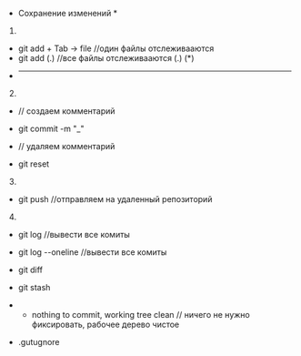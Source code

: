 * Сохранение изменений *

1)
- git add + Tab -> file //один файлы отслеживааются
- git add (.) //все файлы отслеживааются  (.) (*)
- ***
2)
- // создаем комментарий 
- git commit -m "_"

- // удаляем комментарий 
- git reset
3)
- git push //отправляем на удаленный репозиторий
4)
- git log //вывести все комиты 
- git log --oneline //вывести все комиты 
- git diff

- git stash 
- - nothing to commit, working tree clean // ничего не нужно фиксировать, рабочее дерево чистое
- .gutugnore 

